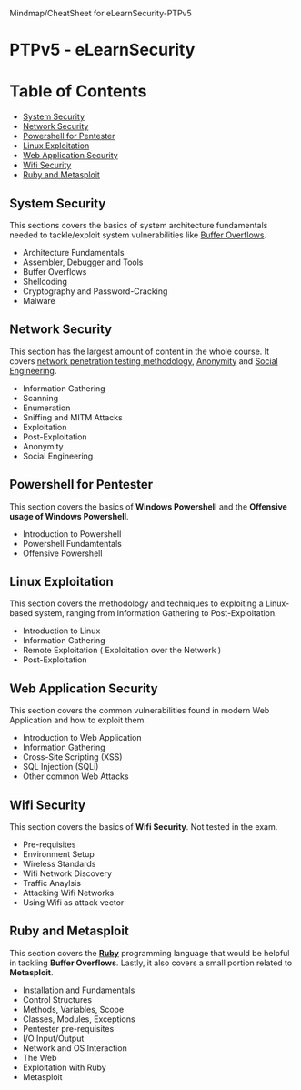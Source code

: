 Mindmap/CheatSheet for eLearnSecurity-PTPv5
# PTPv5 - eLearnSecurity
# Table of Contents 
- [System Security](#System-Security)
- [Network Security](#Network-Security)
- [Powershell for Pentester](#Powershell-for-Pentester)
- [Linux Exploitation](#Linux-Exploitation)
- [Web Application Security](#Web-Application-Security)
- [Wifi Security](#Wifi-Security)
- [Ruby and Metasploit](#Ruby-and-Metasploit)

## System Security
This sections covers the basics of system architecture fundamentals needed to tackle/exploit system vulnerabilities like <u>Buffer Overflows</u>.

- Architecture Fundamentals
- Assembler, Debugger and Tools
- Buffer Overflows
- Shellcoding
- Cryptography and Password-Cracking
- Malware

## Network Security
This section has the largest amount of content in the whole course. It covers <u>network penetration testing methodology</u>, <u>Anonymity</u> and <u>Social Engineering</u>.

- Information Gathering
- Scanning
- Enumeration
- Sniffing and MITM Attacks
- Exploitation
- Post-Exploitation
- Anonymity
- Social Engineering

## Powershell for Pentester
This section covers the basics of **Windows Powershell** and the **Offensive usage of Windows Powershell**.

- Introduction to Powershell
- Powershell Fundamtentals
- Offensive Powershell

## Linux Exploitation
This section covers the methodology and techniques to exploiting a Linux-based system, ranging from Information Gathering to Post-Exploitation.

- Introduction to Linux
- Information Gathering
- Remote Exploitation ( Exploitation over the Network )
- Post-Exploitation

## Web Application Security
This section covers the common vulnerabilities found in modern Web Application and how to exploit them.

- Introduction to Web Application
- Information Gathering
- Cross-Site Scripting (XSS)
- SQL Injection (SQLi)
- Other common Web Attacks

## Wifi Security
This section covers the basics of **Wifi Security**. Not tested in the exam.

- Pre-requisites
- Environment Setup
- Wireless Standards
- Wifi Network Discovery
- Traffic Anaylsis
- Attacking Wifi Networks
- Using Wifi as attack vector

## Ruby and  Metasploit
This section covers the **<u>Ruby</u>** programming language that would be helpful in tackling **Buffer Overflows**. Lastly, it also covers a small portion related to **Metasploit**.

- Installation and Fundamentals
- Control Structures
- Methods, Variables, Scope
- Classes, Modules, Exceptions
- Pentester pre-requisites
- I/O Input/Output
- Network and OS Interaction
- The Web
- Exploitation with Ruby
- Metasploit





